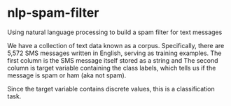 # nlp-spam-filter
Using natural language processing to build a spam filter for text messages

We have a collection of text data known as a corpus. Specifically, there are 5,572 SMS messages written in English, serving as training examples. The first column is the SMS message itself stored as a string and The second column is target variable containing the class labels, which tells us if the message is spam or ham (aka not spam).

Since the target variable contains discrete values, this is a classification task.
